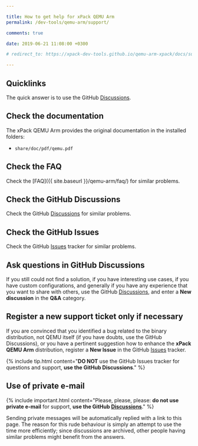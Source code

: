 ```yaml
---

title: How to get help for xPack QEMU Arm
permalink: /dev-tools/qemu-arm/support/

comments: true

date: 2019-06-21 11:08:00 +0300

# redirect_to: https://xpack-dev-tools.github.io/qemu-arm-xpack/docs/support/

---
```


## Quicklinks

The quick answer is to use the GitHub
[Discussions](https://github.com/xpack-dev-tools/qemu-arm-xpack/discussions/).

## Check the documentation

The xPack QEMU Arm provides the original documentation in the
installed folders:

- `share/doc/pdf/qemu.pdf`

## Check the FAQ

Check the [FAQ]({{ site.baseurl }}/qemu-arm/faq/)
for similar problems.

## Check the GitHub Discussions

Check the GitHub [Discussions](https://github.com/xpack-dev-tools/qemu-arm-xpack/discussions/) for
similar problems.

## Check the GitHub Issues

Check the GitHub
[Issues](https://github.com/xpack-dev-tools/qemu-arm-xpack/issues/)
tracker for similar problems.

## Ask questions in GitHub Discussions

If you still could not find a solution, if you have interesting use
cases, if you have custom configurations, and generally if you have
any experience that you want to share with others, use the GitHub
[Discussions](https://github.com/xpack-dev-tools/qemu-arm-xpack/discussions/),
and enter a **New discussion** in the **Q&A** category.

## Register a new support ticket only if necessary

If you are convinced that you identified a bug related to the binary
distribution, not QEMU itself (if you have doubts, use the GitHub Discussions),
or you have a pertinent suggestion how to enhance the **xPack QEMU Arm**
distribution, register a **New Issue** in the GitHub
[Issues](https://github.com/xpack-dev-tools/qemu-arm-xpack/issues/)
tracker.

{% include tip.html content="**DO NOT** use the GitHub Issues tracker
for questions and support, **use the GitHub Discussions**." %}

## Use of private e-mail

{% include important.html content="Please, please, please: **do not use
private e-mail** for support, **use the GitHub
[Discussions](https://github.com/xpack-dev-tools/qemu-arm-xpack/discussions/)**." %}

Sending private messages will be automatically replied with
a link to this page.
The reason for this rude behaviour is simply an attempt to use
the time more efficiently; since discussions are archived, other people
having similar problems might benefit from the answers.

